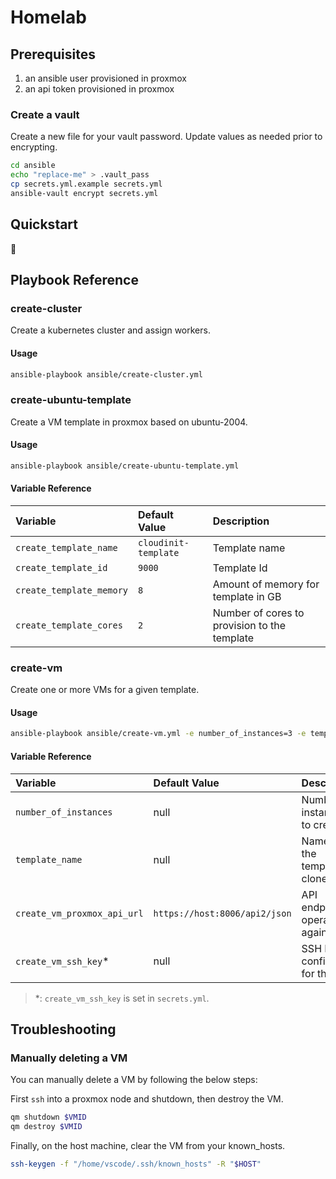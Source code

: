 # Homelab

## Prerequisites
1. an ansible user provisioned in proxmox
2. an api token provisioned in proxmox

### Create a vault

Create a new file for your vault password. 
Update values as needed prior to encrypting.

```sh
cd ansible
echo "replace-me" > .vault_pass
cp secrets.yml.example secrets.yml
ansible-vault encrypt secrets.yml
```

## Quickstart

🚧

## Playbook Reference

### create-cluster
Create a kubernetes cluster and assign workers.

#### Usage
```sh
ansible-playbook ansible/create-cluster.yml
```

### create-ubuntu-template
Create a VM template in proxmox based on ubuntu-2004.

#### Usage
```sh
ansible-playbook ansible/create-ubuntu-template.yml
```

#### Variable Reference

| Variable | Default Value | Description |
|:----------|:-------------|:---------------|
| `create_template_name`     | `cloudinit-template` | Template name |
| `create_template_id`     | `9000` | Template Id |
| `create_template_memory`     | `8` | Amount of memory for template in GB |
| `create_template_cores`     | `2` | Number of cores to provision to the template |


### create-vm
Create one or more VMs for a given template.

#### Usage
```sh
ansible-playbook ansible/create-vm.yml -e number_of_instances=3 -e template_name=cloudinit-template
```

#### Variable Reference

| Variable | Default Value | Description |
|:----------|:-------------|:---------------|
| `number_of_instances`     | null | Number of instances to create |
| `template_name`     | null | Name of the template to clone |
| `create_vm_proxmox_api_url` | `https://host:8006/api2/json` | API endpoint to operate against |
| `create_vm_ssh_key`* | null | SSH Key to configure for the VM |
> *: `create_vm_ssh_key` is set in `secrets.yml`.

## Troubleshooting

### Manually deleting a VM
You can manually delete a VM by following the below steps:

First `ssh` into a proxmox node and shutdown, then destroy the VM.
```sh
qm shutdown $VMID
qm destroy $VMID
```

Finally, on the host machine, clear the VM from your known_hosts.
```sh
ssh-keygen -f "/home/vscode/.ssh/known_hosts" -R "$HOST"
```
